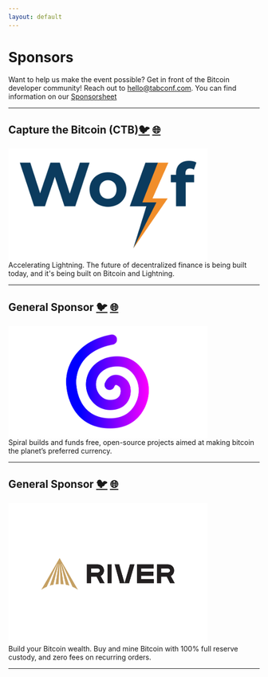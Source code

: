 ```yaml
---
layout: default
---
```


# Sponsors

Want to help us make the event possible? Get in front of the Bitcoin developer community! Reach out to <hello@tabconf.com>. You can find information on our [Sponsorsheet](./docs/sponsorsheet.md)

***

## Capture the Bitcoin (CTB)[🐦](https://twitter.com/_WolfNYC) [🌐](https://wolfnyc.com/)

<a href="https://wolfnyc.com/"><img align="Center" width="400" src="assets/img/sponsors/910x512/wolf-logo.png"></a>
<br/>
Accelerating Lightning. The future of decentralized finance is being built today, and it's being built on Bitcoin and Lightning.

***

## General Sponsor [🐦](https://twitter.com/spiralbtc) [🌐](https://spiral.xyz/)

<a href="https://river.com/"><img align="center" width="400" src="assets/img/sponsors/910x512/Spiral-logo.png"></a>
<br/>
Spiral builds and funds free, open-source projects aimed at making bitcoin the planet’s preferred currency.

***

## General Sponsor [🐦](https://twitter.com/River) [🌐](https://river.com/)

<a href="https://river.com/"><img align="center" width="400" src="assets/img/sponsors/910x512/river-logo.png"></a>
<br/>
Build your Bitcoin wealth. Buy and mine Bitcoin with 100% full reserve custody, and zero fees on recurring orders.

***
